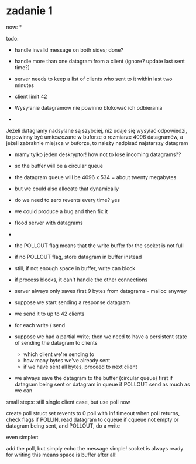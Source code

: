 # zadanie 1

now:
*

todo:
* handle invalid message on both sides; done?
* handle more than one datagram from a client (ignore? update last sent time?)




* server needs to keep a list of clients who sent to it within last two minutes
* client limit 42

* Wysyłanie datagramów nie powinno blokować ich odbierania
*
Jeżeli datagramy
nadsyłane są szybciej, niż udaje się wysyłać odpowiedzi, to powinny być
umieszczane w buforze o rozmiarze 4096 datagramów, a jeżeli zabraknie miejsca
w buforze, to należy nadpisać najstarszy datagram



* mamy tylko jeden deskryptor! how not to lose incoming datagrams??

* so the buffer will be a circular queue
* the datagram queue will be 4096 x 534 = about twenty megabytes
* but we could also allocate that dynamically

* do we need to zero revents every time? yes

* we could produce a bug and then fix it
* flood server with datagrams
*


* the POLLOUT flag means that the write buffer for the socket is not full
* if no POLLOUT flag, store datagram in buffer instead
* still, if not enough space in buffer, write can block
* if process blocks, it can't handle the other connections

* server always only saves first 9 bytes from datagrams - malloc anyway
* suppose we start sending a response datagram
* we send it to up to 42 clients
* for each write / send

* suppose we had a partial write; then we need to have a persistent state
    of sending the datagram to clients
    - which client we're sending to
    - how many bytes we've already sent
    - if we have sent all bytes, proceed to next client

* we always save the datagram to the buffer (circular queue) first
if datagram being sent or datagram in queue
    if POLLOUT
        send as much as we can


small steps: still single client case, but use poll now

create poll struct
set revents to 0
poll with inf timeout
when poll returns, check flags
if POLLIN, read datagram to cqueue
if cqueue not empty or datagram being sent, and POLLOUT, do a write

even simpler:

add the poll, but simply echo the message
simple! socket is always ready for writing
this means space is buffer after all!









